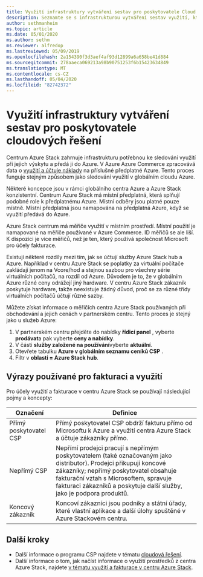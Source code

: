 ```yaml
---
title: Využití infrastruktury vytváření sestav pro poskytovatele Cloud Solution Providers pro Azure Stack hub
description: Seznamte se s infrastrukturou vytváření sestav využití, která se používá ke sledování využití pro klienty používané poskytovatelem Cloud Solution Provider (CSP).
author: sethmanheim
ms.topic: article
ms.date: 05/01/2020
ms.author: sethm
ms.reviewer: alfredop
ms.lastreviewed: 05/09/2019
ms.openlocfilehash: 2a154390f3d3aef4af93d12899a6a658be41d884
ms.sourcegitcommit: 278aaeca069213a98b90751253f6b15423634849
ms.translationtype: MT
ms.contentlocale: cs-CZ
ms.lasthandoff: 05/04/2020
ms.locfileid: "82742372"
---
```

# <a name="usage-reporting-infrastructure-for-cloud-solution-providers"></a>Využití infrastruktury vytváření sestav pro poskytovatele cloudových řešení

Centrum Azure Stack zahrnuje infrastrukturu potřebnou ke sledování využití při jejich výskytu a předá ji do Azure. V Azure Azure Commerce zpracovává data o [využití a účtuje náklady](azure-stack-billing-and-chargeback.md) na příslušné předplatné Azure. Tento proces funguje stejným způsobem jako sledování využití v globálním cloudu Azure.

Některé koncepce jsou v rámci globálního centra Azure a Azure Stack konzistentní. Centrum Azure Stack má místní předplatná, která splňují podobné role k předplatnému Azure. Místní odběry jsou platné pouze místně. Místní předplatná jsou namapována na předplatná Azure, když se využití předává do Azure.

Azure Stack centrum má měřiče využití v místním prostředí. Místní použití je namapované na měřiče používané v Azure Commerce. ID měřičů se ale liší. K dispozici je více měřičů, než je ten, který používá společnost Microsoft pro účely fakturace.

Existují některé rozdíly mezi tím, jak se účtují služby Azure Stack hub a Azure. Například v centru Azure Stack se poplatky za virtuální počítače zakládají jenom na Vcore/hod a stejnou sazbou pro všechny série virtuálních počítačů, na rozdíl od Azure. Důvodem je to, že v globálním Azure různé ceny odrážejí jiný hardware. V centru Azure Stack zákazník poskytuje hardware, takže neexistuje žádný důvod, proč se za různé třídy virtuálních počítačů účtují různé sazby.

Můžete získat informace o měřičích centra Azure Stack používaných při obchodování a jejich cenách v partnerském centru. Tento proces je stejný jako u služeb Azure:

1. V partnerském centru přejděte do nabídky **řídicí panel** , vyberte **prodávat**a pak vyberte **ceny a nabídky**.
2. V části **služby založené na používání**vyberte **aktuální**.
3. Otevřete tabulku **Azure v globálním seznamu ceníků CSP** .
4. Filtr v **oblasti = Azure Stack hub**.

## <a name="terms-used-for-billing-and-usage"></a>Výrazy používané pro fakturaci a využití

Pro účely využití a fakturace v centru Azure Stack se používají následující pojmy a koncepty:

| Označení | Definice |
| --- | --- |
| Přímý poskytovatel CSP | Přímý poskytovatel CSP obdrží fakturu přímo od Microsoftu k Azure a využití centra Azure Stack a účtuje zákazníky přímo. |
| Nepřímý CSP | Nepřímí prodejci pracují s nepřímým poskytovatelem (také označovaným jako distributor). Prodejci přikupují koncové zákazníky; nepřímý poskytovatel obsahuje fakturační vztah s Microsoftem, spravuje fakturaci zákazníků a poskytuje další služby, jako je podpora produktů. |
| Koncový zákazník | Koncoví zákazníci jsou podniky a státní úřady, které vlastní aplikace a další úlohy spuštěné v Azure Stackovém centru. |

## <a name="next-steps"></a>Další kroky

- Další informace o programu CSP najdete v tématu [cloudová řešení](https://partner.microsoft.com/solutions/microsoft-cloud-solutions).
- Další informace o tom, jak načíst informace o využití prostředků z centra Azure Stack, najdete [v tématu využití a fakturace v centru Azure Stack](azure-stack-billing-and-chargeback.md).
